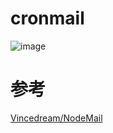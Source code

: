 # cronmail

![image](https://github.com/CodeKevin/cronmail/blob/master/dance.gif?raw=true)

参考
==============
[Vincedream/NodeMail](https://github.com/Vincedream/NodeMail) 